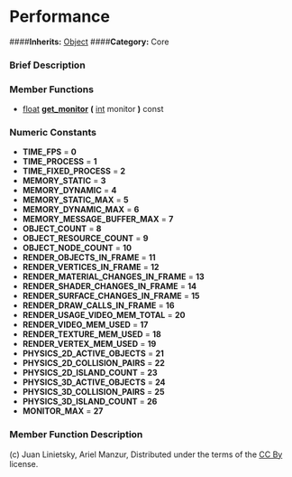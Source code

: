 #  Performance  
####**Inherits:** [Object](class_object)
####**Category:** Core

###  Brief Description  


###  Member Functions 
  * [float](class_float)  **[get&#95;monitor](#get_monitor)**  **(** [int](class_int) monitor  **)** const

###  Numeric Constants  
  * **TIME_FPS** = **0**
  * **TIME_PROCESS** = **1**
  * **TIME_FIXED_PROCESS** = **2**
  * **MEMORY_STATIC** = **3**
  * **MEMORY_DYNAMIC** = **4**
  * **MEMORY_STATIC_MAX** = **5**
  * **MEMORY_DYNAMIC_MAX** = **6**
  * **MEMORY_MESSAGE_BUFFER_MAX** = **7**
  * **OBJECT_COUNT** = **8**
  * **OBJECT_RESOURCE_COUNT** = **9**
  * **OBJECT_NODE_COUNT** = **10**
  * **RENDER_OBJECTS_IN_FRAME** = **11**
  * **RENDER_VERTICES_IN_FRAME** = **12**
  * **RENDER_MATERIAL_CHANGES_IN_FRAME** = **13**
  * **RENDER_SHADER_CHANGES_IN_FRAME** = **14**
  * **RENDER_SURFACE_CHANGES_IN_FRAME** = **15**
  * **RENDER_DRAW_CALLS_IN_FRAME** = **16**
  * **RENDER_USAGE_VIDEO_MEM_TOTAL** = **20**
  * **RENDER_VIDEO_MEM_USED** = **17**
  * **RENDER_TEXTURE_MEM_USED** = **18**
  * **RENDER_VERTEX_MEM_USED** = **19**
  * **PHYSICS_2D_ACTIVE_OBJECTS** = **21**
  * **PHYSICS_2D_COLLISION_PAIRS** = **22**
  * **PHYSICS_2D_ISLAND_COUNT** = **23**
  * **PHYSICS_3D_ACTIVE_OBJECTS** = **24**
  * **PHYSICS_3D_COLLISION_PAIRS** = **25**
  * **PHYSICS_3D_ISLAND_COUNT** = **26**
  * **MONITOR_MAX** = **27**

###  Member Function Description  


(c) Juan Linietsky, Ariel Manzur, Distributed under the terms of the [CC By](https://creativecommons.org/licenses/by/3.0/legalcode) license.
